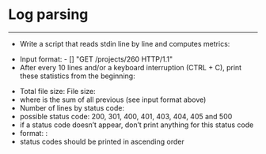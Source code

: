 # Log parsing

---

- Write a script that reads stdin line by line and computes metrics:

+ Input format: <IP Address> - [<date>] "GET /projects/260 HTTP/1.1" <status code> <file size>
+ After every 10 lines and/or a keyboard interruption (CTRL + C), print these statistics from the beginning:
* Total file size: File size: <total size>
* where <total size> is the sum of all previous <file size> (see input format above)
* Number of lines by status code:
* possible status code: 200, 301, 400, 401, 403, 404, 405 and 500
* if a status code doesn’t appear, don’t print anything for this status code
* format: <status code>: <number>
* status codes should be printed in ascending order

